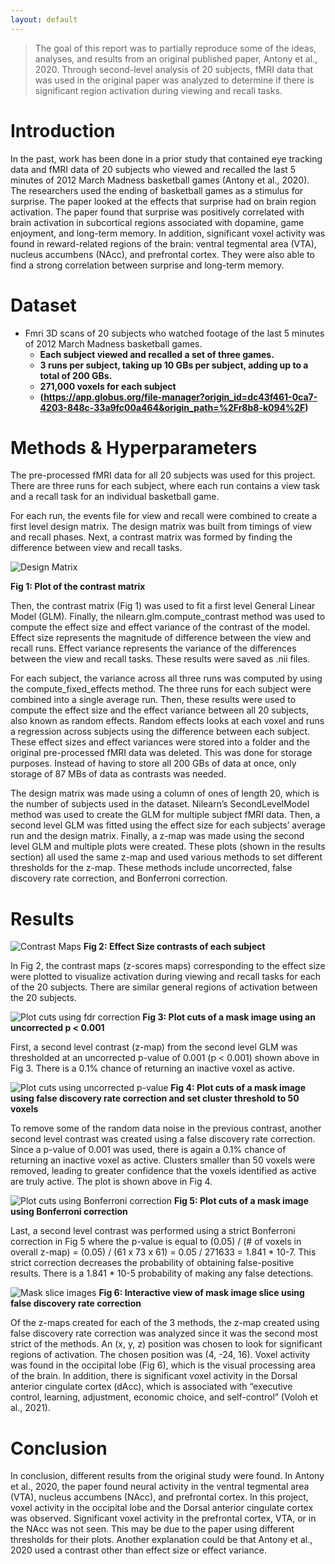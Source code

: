 ```yaml
---
layout: default
---
```


> The goal of this report was to partially reproduce some of the ideas, analyses, and results from an original published paper, Antony et al., 2020. Through second-level analysis of 20 subjects, fMRI data that was used in the original paper was analyzed to determine if there is significant region activation during viewing and recall tasks.

# Introduction

In the past, work has been done in a prior study that contained eye tracking data and fMRI data of 20 subjects who viewed and recalled the last 5 minutes of 2012 March Madness basketball games (Antony et al., 2020). The researchers used the ending of basketball games as a stimulus for surprise. The paper looked at the effects that surprise had on brain region activation. The paper found that surprise was positively correlated with brain activation in subcortical regions associated with dopamine, game enjoyment, and long-term memory. In addition, significant voxel activity was found in reward-related regions of the brain: ventral tegmental area (VTA), nucleus accumbens (NAcc), and prefrontal cortex. They were also able to find a strong correlation between surprise and long-term memory. 


# Dataset
- Fmri 3D scans of 20 subjects who watched footage of the last 5 minutes of 2012 March Madness basketball games.
  - **Each subject viewed and recalled a set of three games.**
  - **3 runs per subject, taking up 10 GBs per subject, adding up to a total of 200 GBs.**
  - **271,000 voxels for each subject**
  - **(https://app.globus.org/file-manager?origin_id=dc43f461-0ca7-4203-848c-33a9fc00a464&origin_path=%2Fr8b8-k094%2F)**

# Methods & Hyperparameters
The pre-processed fMRI data for all 20 subjects was used for this project. There are three runs for each subject, where each run contains a view task and a recall task for an individual basketball game.

For each run, the events file for view and recall were combined to create a first level design matrix. The design matrix was built from timings of view and recall phases. Next, a contrast matrix was formed by finding the difference between view and recall tasks. 

![Design Matrix](design_matrix.png)

**Fig 1: Plot of the contrast matrix**

Then, the contrast matrix (Fig 1) was used to fit a first level General Linear Model (GLM). Finally, the nilearn.glm.compute_contrast method was used to compute the effect size and effect variance of the contrast of the model. Effect size represents the magnitude of difference between the view and recall runs. Effect variance represents the variance of the differences between the view and recall tasks. These results were saved as .nii files. 

For each subject, the variance across all three runs was computed by using the compute_fixed_effects method. The three runs for each subject were combined into a single average run. Then, these results were used to compute the effect size and the effect variance between all 20 subjects, also known as random effects. Random effects looks at each voxel and runs a regression across subjects using the difference between each subject. These effect sizes and effect variances were stored into a folder and the original pre-processed fMRI data was deleted. This was done for storage purposes. Instead of having to store all 200 GBs of data at once, only storage of 87 MBs of data as contrasts was needed.

The design matrix was made using a column of ones of length 20, which is the number of subjects used in the dataset. Nilearn’s SecondLevelModel method was used to create the GLM for multiple subject fMRI data. Then, a second level GLM was fitted using the effect size for each subjects’ average run and the design matrix. Finally, a z-map was made using the second level GLM and multiple plots were created. These plots (shown in the results section) all used the same z-map and used various methods to set different thresholds for the z-map. These methods include uncorrected, false discovery rate correction, and Bonferroni correction.


# Results

![Contrast Maps](20_subjects.png)
**Fig 2: Effect Size contrasts of each subject**

In Fig 2, the contrast maps (z-scores maps) corresponding to the effect size were plotted to visualize activation during viewing and recall tasks for each of the 20 subjects. There are similar general regions of activation between the 20 subjects.

![Plot cuts using fdr correction](fig_3.png)
**Fig 3: Plot cuts of a mask image using an uncorrected p < 0.001**

First, a second level contrast (z-map) from the second level GLM was thresholded at an uncorrected p-value of 0.001 (p < 0.001) shown above in Fig 3. There is a 0.1% chance of returning an inactive voxel as active.

![Plot cuts using uncorrected p-value](fig_4.png)
**Fig 4: Plot cuts of a mask image using false discovery rate correction and set cluster threshold to 50 voxels**

To remove some of the random data noise in the previous contrast, another second level contrast was created using a false discovery rate correction. Since a p-value of 0.001 was used, there is again a 0.1% chance of returning an inactive voxel as active. Clusters smaller than 50 voxels were removed, leading to greater confidence that the voxels identified as active are truly active. The plot is shown above in Fig 4.

![Plot cuts using Bonferroni correction](fig_5.png)
**Fig 5: Plot cuts of a mask image using Bonferroni correction**

Last, a second level contrast was performed using a strict Bonferroni correction in Fig 5 where the p-value is equal to (0.05) / (# of  voxels in overall z-map) = (0.05) / (61 x 73 x 61) = 0.05 / 271633 = 1.841 * 10-7. This strict correction decreases the probability of obtaining false-positive results. There is a 1.841 * 10-5 probability of making any false detections.

![Mask slice images](fig_6.png)
**Fig 6: Interactive view of mask image slice using false discovery rate correction**

Of the z-maps created for each of the 3 methods, the z-map created using false discovery rate correction was analyzed since it was the second most strict of the methods. An (x, y, z) position was chosen to look for significant regions of activation. The chosen position was (4, -24, 16). Voxel activity was found in the occipital lobe (Fig 6), which is the visual processing area of the brain. In addition, there is significant voxel activity in the Dorsal anterior cingulate cortex (dAcc), which is associated with “executive control, learning, adjustment, economic choice, and self-control” (Voloh et al., 2021).


# Conclusion

In conclusion, different results from the original study were found. In Antony et al., 2020, the paper found neural activity in the ventral tegmental area (VTA), nucleus accumbens (NAcc), and prefrontal cortex. In this project, voxel activity in the occipital lobe and the Dorsal anterior cingulate cortex was observed. Significant voxel activity in the prefrontal cortex, VTA, or in the NAcc was not seen. This may be due to the paper using different thresholds for their plots. Another explanation could be that Antony et al., 2020 used a contrast other than effect size or effect variance.
